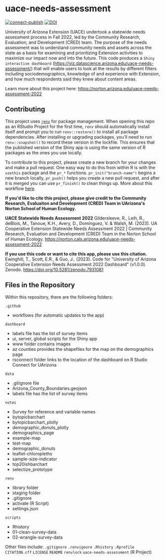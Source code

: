 # uace-needs-assessment

<!-- badges: start -->
[![connect-publish](https://github.com/cred-norton-uarizona/uace-needs-assessment/actions/workflows/connect-publish.yaml/badge.svg)](https://github.com/cred-norton-uarizona/uace-needs-assessment/actions/workflows/connect-publish.yaml)
[![DOI](https://zenodo.org/badge/DOI/10.5281/zenodo.7931081.svg)](https://doi.org/10.5281/zenodo.7931081)
<!-- badges: end -->

University of Arizona Extension (UACE) undertook a statewide needs assessment process in Fall 2022, led by the Community Research, Evaluation, and Development (CRED) team. The purpose of the needs assessment was to understand community needs and assets across the state as a basis for examining and prioritizing Extension activities to maximize our impact now and into the future. This code produces a `Shiny interactive dashboard` (https://viz.datascience.arizona.edu/uace-needs-assessment/) that will enable users to look at the results by different filters including sociodemographics, knowledge of and experience with Extension, and how much respondents said they knew about content areas.

Learn more about this project here: https://norton.arizona.edu/uace-needs-assessment-2022

## Contributing

This project uses [`renv`](https://rstudio.github.io/renv/articles/renv.html) for package management.
When opening this repo as an RStudio Project for the first time, `renv` should automatically install itself and prompt you to run `renv::restore()` to install all package dependencies.
After installing or upgrading packages, you'll need to run `renv::snapshot()` to record these version in the lockfile.
This ensures that the published version of the Shiny app is using the same version of R packages as the ones you use locally.

To contribute to this project, please create a new branch for your changes and make a pull request.
One easy way to do this from within R is with the `usethis` package and the `pr_*` functions.
`pr_init("branch-name")` begins a new branch locally, `pr_push()` helps you create a new pull request, and after it is merged you can use `pr_finish()` to clean things up.
More about this workflow [here](https://usethis.r-lib.org/articles/pr-functions.html).

**If you'd like to cite this project, please give credit to the Community Research, Evaluaiton and Development (CRED) Team in UArizona's Norton School of Human Ecology.**

**UACE Statewide Needs Assessment 2022**
Gildersleeve, R., Leih, R., deBlois, M., Tanoue, K.H., Avery, D., Dominguez, V. & Walsh, M. (2023). UA Cooperative Extension Statewide Needs Assessment 2022 | Community Research, Evaluation and Development (CRED) Team in the Norton School of Human Ecology. https://norton.cals.arizona.edu/uace-needs-assessment-2022

**If you use this code or want to cite this app, please use this citation.**
Ewinghill, T., Scott, E.R., & Guo, J.. (2023). Code for "University of Arizona Cooperative Extension Needs Assessment 2022 Dashboard" (v1.0.0). Zenodo. https://doi.org/10.5281/zenodo.7931081

## Files in the Repository

Within this repository, there are the following folders:

`.github`
 - workflows (for automatic updates to the app)

`dashboard`
 - labels file has the list of survey items
 - ui, server, global scripts for the Shiny app
 - www folder contains images
 - az counties provides the shapefiles for the map on the demographics page
 - rsconnect folder links to the location of the dashboard on R Studio Connect for UArizona

`data`
  - .gitignore file
  - Arizona_County_Boundaries.geojson
  - labels file has the list of survey items

`notes`
  - Survey for reference and variable names
  - bytopicbarchart
  - bytopicbarchart_plotly
  - demographic_donuts_plotly
  - demographics_page
  - example-map
  - test-map
  - demographic_donuts
  - leaflet-chloropleths
  - sample-size-indicator
  - top20ishbarchart
  - selectize_prototype
    
`renv`
  - library folder
  - staging folder
  - .gitignore
  - activate (R Script)
  - settings.json

`scripts`
  - Rhistory
  - 01-clean-survey-data
  - 02-wrangle-survey-data

Other files include:
`.gitignore`
`.renvignore`
`.Rhistory`
`.Rprofile`
`CITATION.cff`
`LICENSE`
`README`
`renvlock`
`uace-needs-assessment` (R Project)
